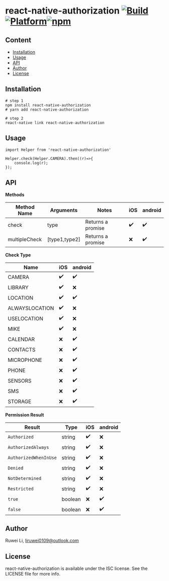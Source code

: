 # react-native-authorization [![Build](https://img.shields.io/badge/build-passing-brightgreen.svg?style=flat)](#)[![Platform](https://img.shields.io/badge/platform-ios_android-brightgreen.svg?style=flat)](#)[![npm](https://img.shields.io/npm/v/react-native-quicklook.svg)](https://www.npmjs.com/package/react-native-authorization)

## Content
* [Installation](#1)
* [Usage](#3)
* [API](#2)
* [Author](#4)
* [License](#5)


## <a id=1>Installation</a>

~~~
# step 1
npm install react-native-authorization 
# yarn add react-native-authorization

# step 2
react-native link react-native-authorization 
~~~

## <a id=3>Usage</a>

~~~
import Helper from 'react-native-authorization'

Helper.check(Helper.CAMERA).then((r)=>{
    console.log(r);
});
~~~

## <a id=2>API</a>

**Methods**

| Method Name| Arguments | Notes | iOS | android |
| --- | --- | --- | --- | --- |
| check | type | Returns a promise | ✔️ | ✔️ |
| multipleCheck | [type1,type2] | Returns a promise | ❌ | ✔️ |

**Check Type**

| Name | iOS | android |
| --- | --- | --- |
| CAMERA  | ✔️ | ✔️ |
| LIBRARY | ✔️ | ❌ |
| LOCATION | ✔️ | ✔️ |
| ALWAYSLOCATION | ✔️ | ❌ |
| USELOCATION | ✔️ | ❌ |
| MIKE | ✔️ | ❌ |
| CALENDAR | ❌ | ✔️ |
| CONTACTS | ❌ | ✔️ |
| MICROPHONE | ❌ | ✔️ |
| PHONE | ❌ | ✔️ |
| SENSORS | ❌ | ✔️ |
| SMS | ❌ | ✔️ |
| STORAGE | ❌ |✔️ | 

**Permission Result**

| Result | Type | iOS | android |
| --- | --- | --- | --- |
| `Authorized` | string | ✔️ | ❌ |
| `AuthorizedAlways` | string | ✔️ | ❌ |
| `AuthorizedWhenInUse` | string | ✔️ | ❌ |
| `Denied` | string | ✔️ | ❌ |
| `NotDetermined` | string | ✔️ | ❌ |
| `Restricted` | string | ✔️ | ❌ |
| `true` | boolean | ❌ | ✔️ |
| `false` | boolean | ❌ | ✔️ |


## <a id=4>Author</a>

Ruwei Li, liruwei0109@outlook.com

## <a id=5>License</a>

react-native-authorization is available under the ISC license. See the LICENSE file for more info.

